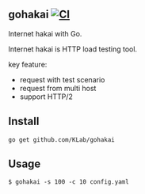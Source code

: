 ## gohakai [![CI](https://github.com/KLab/gohakai/actions/workflows/ci.yml/badge.svg)](https://github.com/KLab/gohakai/actions/workflows/ci.yml)

Internet hakai with Go.

Internet hakai is HTTP load testing tool.

key feature:

* request with test scenario
* request from multi host
* support HTTP/2


## Install
```
go get github.com/KLab/gohakai
```


## Usage
```
$ gohakai -s 100 -c 10 config.yaml
```
